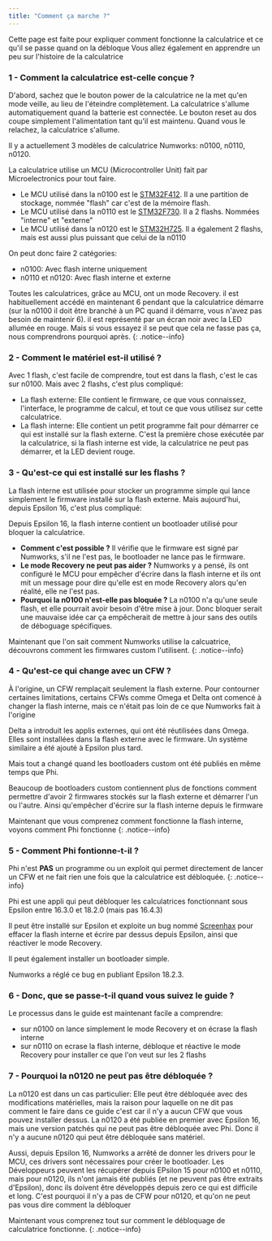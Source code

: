 ```yaml
---
title: "Comment ça marche ?"
---
```


Cette page est faite pour expliquer comment fonctionne la calculatrice et ce qu'il se passe quand on la débloque
Vous allez également en apprendre un peu sur l'histoire de la calculatrice

### 1 - Comment la calculatrice est-celle conçue ?

D'abord, sachez que le bouton power de la calculatrice ne la met qu'en mode veille, au lieu de l'éteindre complètement. La calculatrice s'allume automatiquement quand la batterie est connectée. Le bouton reset au dos coupe simplement l'alimentation tant qu'il est maintenu. Quand vous le relachez, la calculatrice s'allume.

Il y a actuellement 3 modèles de calculatrice Numworks: n0100, n0110, n0120.

La calculatrice utilise un MCU (Microcontroller Unit) fait par Microelectronics pour tout faire.
- Le MCU utilisé dans la n0100 est le [STM32F412](https://www.st.com/en/microcontrollers-microprocessors/stm32f412.html). Il a une partition de stockage, nommée "flash" car c'est de la mémoire flash.
- Le MCU utilisé dans la n0110 est le [STM32F730](https://www.st.com/en/microcontrollers-microprocessors/stm32f730r8.html). Il a 2 flashs. Nommées "interne" et "externe"
- Le MCU utilisé dans la n0120 est le [STM32H725](https://www.st.com/en/microcontrollers-microprocessors/stm32h725-735.html). Il a également 2 flashs, mais est aussi plus puissant que celui de la n0110

On peut donc faire 2 catégories:
- n0100: Avec flash interne uniquement
- n0110 et n0120: Avec flash interne et externe

Toutes les calculatrices, grâce au MCU, ont un mode Recovery. il est habituellement accédé en maintenant 6 pendant que la calculatrice démarre (sur la n0100 il doit être branché à un PC quand il démarre, vous n'avez pas besoin de maintenir 6). il est représenté par un écran noir avec la LED allumée en rouge. Mais si vous essayez il se peut que cela ne fasse pas ça, nous comprendrons pourquoi après.
{: .notice--info}

### 2 - Comment le matériel est-il utilisé ?

Avec 1 flash, c'est facile de comprendre, tout est dans la flash, c'est le cas sur n0100. Mais avec 2 flashs, c'est plus compliqué:

- La flash externe: Elle contient le firmware, ce que vous connaissez, l'interface, le programme de calcul, et tout ce que vous utilisez sur cette calculatrice.
- La flash interne: Elle contient un petit programme fait pour démarrer ce qui est installé sur la flash externe. C'est la première chose exécutée par la calculatrice, si la flash interne est vide, la calculatrice ne peut pas démarrer, et la LED devient rouge.

### 3 - Qu'est-ce qui est installé sur les flashs ?

La flash interne est utilisée pour stocker un programme simple qui lance simplement le firmware installé sur la flash externe. Mais aujourd'hui, depuis Epsilon 16, c'est plus compliqué:

Depuis Epsilon 16, la flash interne contient un bootloader utilisé pour bloquer la calculatrice.
- **Comment c'est possible ?** Il vérifie que le firmware est signé par Numworks, s'il ne l'est pas, le bootloader ne lance pas le firmware.
- **Le mode Recovery ne peut pas aider ?** Numworks y a pensé, ils ont configuré le MCU pour empêcher d'écrire dans la flash interne et ils ont mit un message pour dire qu'elle est en mode Recovery alors qu'en réalité, elle ne l'est pas.
- **Pourquoi la n0100 n'est-elle pas bloquée ?** La n0100 n'a qu'une seule flash, et elle pourrait avoir besoin d'être mise à jour. Donc bloquer serait une mauvaise idée car ça empêcherait de mettre à jour sans des outils de déboguage spécifiques.

Maintenant que l'on sait comment Numworks utilise la calcuatrice, découvrons comment les firmwares custom l'utilisent.
{: .notice--info}

### 4 - Qu'est-ce qui change avec un CFW ?

À l'origine, un CFW remplaçait seulement la flash externe. Pour contourner certaines limitations, certains CFWs comme Omega et Delta ont comencé à changer la flash interne, mais ce n'était pas loin de ce que Numworks fait à l'origine

Delta a introduit les applis externes, qui ont été réutilisées dans Omega. Elles sont installées dans la flash externe avec le firmware. Un système similaire a été ajouté à Epsilon plus tard.

Mais tout a changé quand les bootloaders custom ont été publiés en même temps que Phi.

Beaucoup de bootloaders custom contiennent plus de fonctions comment permettre d'avoir 2 firmwares stockés sur la flash externe et démarrer l'un ou l'autre. Ainsi qu'empêcher d'écrire sur la flash interne depuis le firmware

Maintenant que vous comprenez comment fonctionne la flash interne, voyons comment Phi fonctionne
{: .notice--info}

### 5 - Comment Phi fontionne-t-il ?

Phi n'est **PAS** un programme ou un exploit qui permet directement de lancer un CFW et ne fait rien une fois que la calculatrice est débloquée.
{: .notice--info}

Phi est une appli qui peut débloquer les calculatrices fonctionnant sous Epsilon entre 16.3.0 et 18.2.0 (mais pas 16.4.3)

Il peut être installé sur Epsilon et exploite un bug nommé [Screenhax](https://blog.mfriess.xyz/screenhax/) pour effacer la flash interne et écrire par dessus depuis Epsilon, ainsi que réactiver le mode Recovery.

Il peut également installer un bootloader simple.

Numworks a réglé ce bug en publiant Epsilon 18.2.3.

### 6 - Donc, que se passe-t-il quand vous suivez le guide ?

Le processus dans le guide est maintenant facile a comprendre:
- sur n0100 on lance simplement le mode Recovery et on écrase la flash interne
- sur n0110 on ecrase la flash interne, débloque et réactive le mode Recovery pour installer ce que l'on veut sur les 2 flashs

### 7 - Pourquoi la n0120 ne peut pas être débloquée ?

La n0120 est dans un cas particulier:
Elle peut être débloquée avec des modifications matérielles, mais la raison pour laquelle on ne dit pas comment le faire dans ce guide c'est car il n'y a aucun CFW que vous pouvez installer dessus.
La n0120 a été publiée en premier avec Epsilon 16, mais une version patchés qui ne peut pas être débloquée avec Phi. Donc il n'y a aucune n0120 qui peut être débloquée sans matériel.

Aussi, depuis Epsilon 16, Numworks a arrêté de donner les drivers pour le MCU, ces drivers sont nécessaires pour créer le bootloader. Les Développeurs peuvent les récupérer depuis EPsilon 15 pour n0100 et n0110, mais pour n0120, ils n'ont jamais été publiés (et ne peuvent pas être extraits d'Epsilon), donc ils doivent être développés depuis zero ce qui est difficile et long. C'est pourquoi il n'y a pas de CFW pour n0120, et qu'on ne peut pas vous dire comment la débloquer

Maintenant vous comprenez tout sur comment le débloquage de calculatrice fonctionne.
{: .notice--info}
